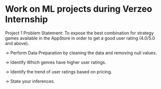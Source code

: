 # Work on ML projects during Verzeo Internship 
Project 1 Problem Statement: 
To expose the best combination for strategy games available in the AppStore in order to get a good user rating (4.0/5.0 and above).

-> Perform Data Preparation by cleaning the data and removing null values.

-> Identify Which genres have higher user ratings.

-> Identify the trend of user ratings based on pricing.

-> State your inferences.
